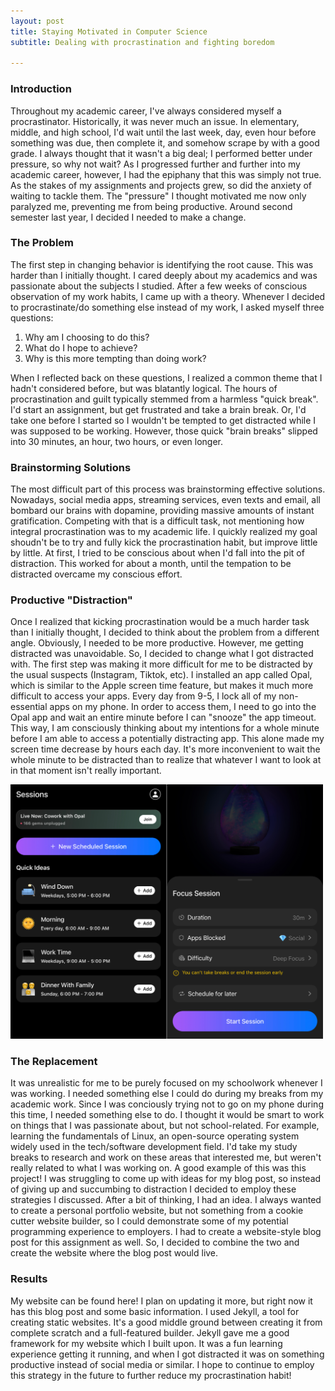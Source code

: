 ```yaml
---
layout: post
title: Staying Motivated in Computer Science
subtitle: Dealing with procrastination and fighting boredom

---
```


### Introduction

Throughout my academic career, I've always considered myself a procrastinator. Historically, it was never much an issue. In elementary, middle, and high school, I'd wait until the last week, day, even hour before something was due, then complete it, and somehow scrape by with a good grade. I always thought that it wasn't a big deal; I performed better under pressure, so why not wait? As I progressed further and further into my academic career, however, I had the epiphany that this was simply not true. As the stakes of my assignments and projects grew, so did the anxiety of waiting to tackle them. The "pressure" I thought motivated me now only paralyzed me, preventing me from being productive. Around second semester last year, I decided I needed to make a change.

### The Problem

The first step in changing behavior is identifying the root cause. This was harder than I initially thought. I cared deeply about my academics and was passionate about the subjects I studied. After a few weeks of conscious observation of my work habits, I came up with a theory. Whenever I decided to procrastinate/do something else instead of my work, I asked myself three questions:
1. Why am I choosing to do this?
2. What do I hope to achieve?
3. Why is this more tempting than doing work?

When I reflected back on these questions, I realized a common theme that I hadn't considered before, but was blatantly logical. The hours of procrastination and guilt typically stemmed from a harmless "quick break". I'd start an assignment, but get frustrated and take a brain break. Or, I'd take one before I started so I wouldn't be tempted to get distracted while I was supposed to be working. However, those quick "brain breaks" slipped into 30 minutes, an hour, two hours, or even longer.

### Brainstorming Solutions

The most difficult part of this process was brainstorming effective solutions. Nowadays, social media apps, streaming services, even texts and email, all bombard our brains with dopamine, providing massive amounts of instant gratification. Competing with that is a difficult task, not mentioning how integral procrastination was to my academic life. I quickly realized my goal shoudn't be to try and fully kick the procrastination habit, but improve little by little. At first, I tried to be conscious about when I'd fall into the pit of distraction. This worked for about a month, until the tempation to be distracted overcame my conscious effort. 

### Productive "Distraction"

Once I realized that kicking procrastination would be a much harder task than I initially thought, I decided to think about the problem from a different angle. Obviously, I needed to be more productive. However, me getting distracted was unavoidable. So, I decided to change what I got distracted with. The first step was making it more difficult for me to be distracted by the usual suspects (Instagram, Tiktok, etc). I installed an app called Opal, which is similar to the Apple screen time feature, but makes it much more difficult to access your apps. Every day from 9-5, I lock all of my non-essential apps on my phone. In order to access them, I need to go into the Opal app and wait an entire minute before I can "snooze" the app timeout. This way, I am consciously thinking about my intentions for a whole minute before I am able to access a potentially distracting app. This alone made my screen time decrease by hours each day. It's more inconvenient to wait the whole minute to be distracted than to realize that whatever I want to look at in that moment isn't really important.

<img src="/assets/img/opal.png" alt="opal" width="500"/>

### The Replacement

It was unrealistic for me to be purely focused on my schoolwork whenever I was working. I needed something else I could do during my breaks from my academic work. Since I was conciously trying not to go on my phone during this time, I needed something else to do. I thought it would be smart to work on things that I was passionate about, but not school-related. For example, learning the fundamentals of Linux, an open-source operating system widely used in the tech/software development field. I'd take my study breaks to research and work on these areas that interested me, but weren't really related to what I was working on. A good example of this was this project! I was struggling to come up with ideas for my blog post, so instead of giving up and succumbing to distraction I decided to employ these strategies I discussed. After a bit of thinking, I had an idea. I always wanted to create a personal portfolio website, but not something from a cookie cutter website builder, so I could demonstrate some of my potential programming experience to employers. I had to create a website-style blog post for this assignment as well. So, I decided to combine the two and create the website where the blog post would live. 

### Results

My website can be found here! I plan on updating it more, but right now it has this blog post and some basic information. I used Jekyll, a tool for creating static websites. It's a good middle ground between creating it from complete scratch and a full-featured builder. Jekyll gave me a good framework for my website which I built upon. It was a fun learning experience getting it running, and when I got distracted it was on something productive instead of social media or similar. I hope to continue to employ this strategy in the future to further reduce my procrastination habit!